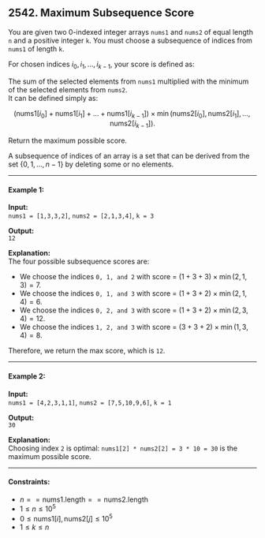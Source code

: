 ## 2542. Maximum Subsequence Score

You are given two 0-indexed integer arrays `nums1` and `nums2` of equal length `n` and a positive integer `k`. You must choose a subsequence of indices from `nums1` of length `k`.

For chosen indices $i_0, i_1, \dots, i_{k - 1}$, your score is defined as:

The sum of the selected elements from `nums1` multiplied with the minimum of the selected elements from `nums2`.  
It can be defined simply as:

$$(\text{nums1}[i_0] + \text{nums1}[i_1] + \dots + \text{nums1}[i_{k - 1}]) \times \min(\text{nums2}[i_0], \text{nums2}[i_1], \dots, \text{nums2}[i_{k - 1}]).$$

Return the maximum possible score.

A subsequence of indices of an array is a set that can be derived from the set $\{0, 1, \dots, n-1\}$ by deleting some or no elements.

---

#### Example 1:

**Input:**  
`nums1 = [1,3,3,2]`, `nums2 = [2,1,3,4]`, `k = 3`

**Output:**  
`12`

**Explanation:**  
The four possible subsequence scores are:

- We choose the indices `0, 1, and 2` with score = $(1+3+3) \times \min(2,1,3) = 7$.
- We choose the indices `0, 1, and 3` with score = $(1+3+2) \times \min(2,1,4) = 6$.
- We choose the indices `0, 2, and 3` with score = $(1+3+2) \times \min(2,3,4) = 12$.
- We choose the indices `1, 2, and 3` with score = $(3+3+2) \times \min(1,3,4) = 8$.

Therefore, we return the max score, which is `12`.

---

#### Example 2:

**Input:**  
`nums1 = [4,2,3,1,1]`, `nums2 = [7,5,10,9,6]`, `k = 1`

**Output:**  
`30`

**Explanation:**  
Choosing index `2` is optimal: `nums1[2] * nums2[2] = 3 * 10 = 30` is the maximum possible score.

---

#### Constraints:

- $n == \text{nums1.length} == \text{nums2.length}$
- $1 \leq n \leq 10^5$
- $0 \leq \text{nums1}[i], \text{nums2}[j] \leq 10^5$
- $1 \leq k \leq n$
